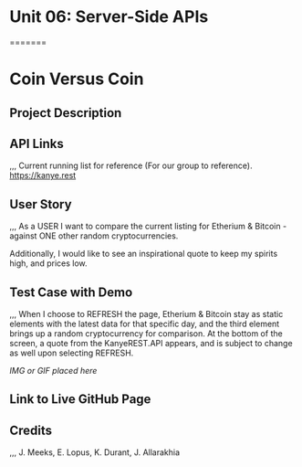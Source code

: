 # Unit 06: Server-Side APIs 
=======
# Coin Versus Coin

## Project Description

## API Links
,,,
Current running list for reference (For our group to reference).
https://kanye.rest

## User Story
,,,
As a USER I want to compare the current listing for Etherium  & Bitcoin -
against ONE other random cryptocurrencies. 

Additionally, I would like to see an inspirational quote to keep my spirits high, and prices low. 

## Test Case with Demo
,,,
When I choose to REFRESH the page, Etherium & Bitcoin stay as static elements with the latest data for that specific day, and the third element brings up a random cryptocurrency for comparison. At the bottom of the screen, a quote from the KanyeREST.API appears, and is subject to change as well upon selecting REFRESH.

*IMG or GIF placed here*

## Link to Live GitHub Page

## Credits 
,,,
J. Meeks, E. Lopus, K. Durant, J. Allarakhia
